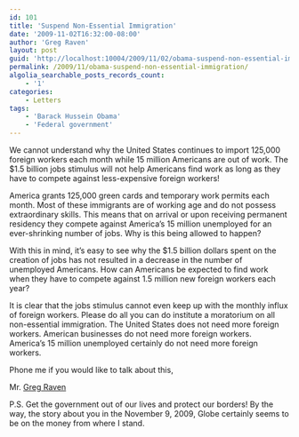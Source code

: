 ```yaml
---
id: 101
title: 'Suspend Non-Essential Immigration'
date: '2009-11-02T16:32:00-08:00'
author: 'Greg Raven'
layout: post
guid: 'http://localhost:10004/2009/11/02/obama-suspend-non-essential-immigration/'
permalink: /2009/11/obama-suspend-non-essential-immigration/
algolia_searchable_posts_records_count:
    - '1'
categories:
    - Letters
tags:
    - 'Barack Hussein Obama'
    - 'Federal government'
---
```


We cannot understand why the United States continues to import 125,000 foreign workers each month while 15 million Americans are out of work. The $1.5 billion jobs stimulus will not help Americans find work as long as they have to compete against less-expensive foreign workers!  
  
America grants 125,000 green cards and temporary work permits each month. Most of these immigrants are of working age and do not possess extraordinary skills. This means that on arrival or upon receiving permanent residency they compete against America’s 15 million unemployed for an ever-shrinking number of jobs. Why is this being allowed to happen?

With this in mind, it’s easy to see why the $1.5 billion dollars spent on the creation of jobs has not resulted in a decrease in the number of unemployed Americans. How can Americans be expected to find work when they have to compete against 1.5 million new foreign workers each year?

It is clear that the jobs stimulus cannot even keep up with the monthly influx of foreign workers. Please do all you can do institute a moratorium on all non-essential immigration. The United States does not need more foreign workers. American businesses do not need more foreign workers. America’s 15 million unemployed certainly do not need more foreign workers.

Phone me if you would like to talk about this,

Mr. [Greg Raven](https://www.gregraven.org/)

P.S. Get the government out of our lives and protect our borders! By the way, the story about you in the November 9, 2009, Globe certainly seems to be on the money from where I stand.